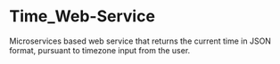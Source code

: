 # Time_Web-Service
Microservices based web service that returns the current time in JSON format, pursuant to timezone input from the user.

